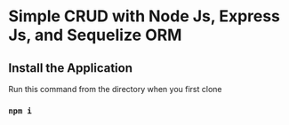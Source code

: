 # Simple CRUD with Node Js, Express Js, and Sequelize ORM

## Install the Application

Run this command from the directory when you first clone

### `npm i`